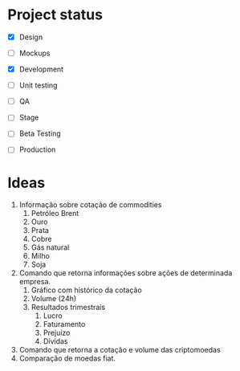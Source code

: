 # Project status

- [x] Design
- [ ] Mockups
- [x] Development
- [ ] Unit testing
- [ ] QA
- [ ] Stage
- [ ] Beta Testing
- [ ] Production


# Ideas
1. Informação sobre cotação de commodities
    1. Petróleo Brent
    2. Ouro
    3. Prata
    4. Cobre
    5. Gás natural
    6. Milho
    7. Soja
2. Comando que retorna informações sobre ações de determinada empresa.
    1. Gráfico com histórico da cotação
    2. Volume (24h)
    3. Resultados trimestrais
        1. Lucro
        2. Faturamento
        3. Prejuízo
        4. Dívidas
3. Comando que retorna a cotação e volume das criptomoedas
4. Comparação de moedas fiat.